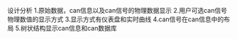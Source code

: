 设计分析
1.原始数据，can信息以及can信号的物理数据显示
2.用户可选can信号物理数值的显示方式
3.显示方式有仪表盘和实时曲线
4.can信号在can信息中的布局
5.树状结构显示can信息和can数据库